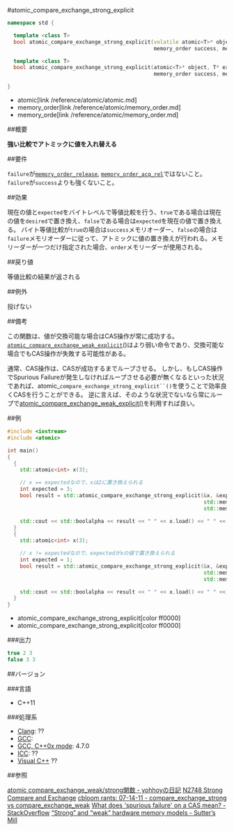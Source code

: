 #atomic_compare_exchange_strong_explicit
```cpp
namespace std {

  template <class T>
  bool atomic_compare_exchange_strong_explicit(volatile atomic<T>* object, T* expected, T desired,
                                               memory_order success, memory_order failure) noexcept;

  template <class T>
  bool atomic_compare_exchange_strong_explicit(atomic<T>* object, T* expected, T desired,
                                               memory_order success, memory_order failure) noexcept;

}
```
* atomic[link /reference/atomic/atomic.md]
* memory_order[link /reference/atomic/memory_order.md]
* memory_orde[link /reference/atomic/memory_order.md]

##概要

<b>強い比較でアトミックに値を入れ替える</b>


##要件

`failure`が[`memory_order_release`](/reference/atomic/memory_order.md), [`memory_order_acq_rel`](/reference/atomic/memory_order.md)ではないこと。
`failure`が`success`よりも強くないこと。



##効果

現在の値と`expected`をバイトレベルで等値比較を行う、`true`である場合は現在の値を`desired`で置き換え、`false`である場合は`expected`を現在の値で置き換える。
バイト等値比較が`true`の場合は`success`メモリオーダー、`false`の場合は`failure`メモリオーダーに従って、アトミックに値の置き換えが行われる。メモリーダーが一つだけ指定された場合、`order`メモリーダーが使用される。



##戻り値

等値比較の結果が返される



##例外

投げない



##備考

この関数は、値が交換可能な場合はCAS操作が常に成功する。
[`atomic_compare_exchange_weak_explicit`](/reference/atomic/atomic_compare_exchange_weak_explicit.md)()はより弱い命令であり、交換可能な場合でもCAS操作が失敗する可能性がある。

通常、CAS操作は、CASが成功するまでループさせる。
しかし、もしCAS操作でSpurious Failureが発生しなければループさせる必要が無くなるといった状況であれば、atomic_`compare_exchange_strong_explicit``()`を使うことで効率良くCASを行うことができる。
逆に言えば、そのような状況でないなら常にループで[atomic_compare_exchange_weak_explicit()](/reference/atomic/atomic_compare_exchange_weak_explicit.md)を利用すれば良い。




##例

```cpp
#include <iostream>
#include <atomic>

int main()
{
  {
    std::atomic<int> x(3);

    // x == expectedなので、xは2に置き換えられる
    int expected = 3;
    bool result = std::atomic_compare_exchange_strong_explicit(&x, &expected, 2,
                                                               std::memory_order_acquire,
                                                               std::memory_order_acquire);

    std::cout << std::boolalpha << result << " " << x.load() << " " << expected << std::endl;
  }
  {
    std::atomic<int> x(3);

    // x != expectedなので、expectedがxの値で置き換えられる
    int expected = 1;
    bool result = std::atomic_compare_exchange_strong_explicit(&x, &expected, 2,
                                                               std::memory_order_acquire,
                                                               std::memory_order_acquire);

    std::cout << std::boolalpha << result << " " << x.load() << " " << expected << std::endl;
  }
}
```
* atomic_compare_exchange_strong_explicit[color ff0000]
* atomic_compare_exchange_strong_explicit[color ff0000]

###出力

```cpp
true 2 3
false 3 3
```

##バージョン


###言語


- C++11



###処理系

- [Clang](/implementation#clang.md): ??
- [GCC](/implementation#gcc.md): 
- [GCC, C++0x mode](/implementation#gcc.md): 4.7.0
- [ICC](/implementation#icc.md): ??
- [Visual C++](/implementation#visual_cpp.md) ??



##参照

[atomic compare_exchange_weak/strong関数 - yohhoyの日記](http://d.hatena.ne.jp/yohhoy/20120725/p1)
[N2748 Strong Compare and Exchange](http://www.open-std.org/jtc1/sc22/wg21/docs/papers/2008/n2748.html)
[cbloom rants: 07-14-11 - compare_exchange_strong vs compare_exchange_weak](http://cbloomrants.blogspot.jp/2011/07/07-14-11-compareexchangestrong-vs.html)
[What does 'spurious failure' on a CAS mean? - StackOverflow](http://stackoverflow.com/q/355365/463412)
[“Strong” and “weak” hardware memory models - Sutter’s Mill](http://herbsutter.com/2012/08/02/strong-and-weak-hardware-memory-models/)


